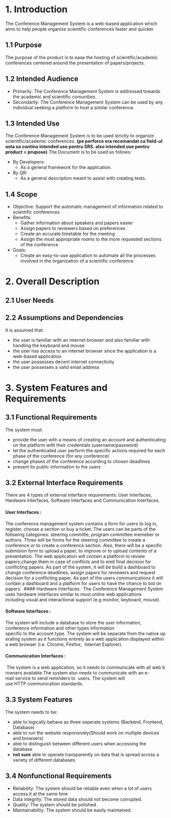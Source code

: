 # 1. Introduction 
The Conference Management System is a web-based application which aims to help people organize scientific conferences faster and quicker
## 1.1 Purpose
The purpose of the product is to ease the hosting of scientific/academic conferences centered around the presentation of papers/projects.
## 1.2 Intended Audience
 - Primarily: The Conference Management System is addressed towards the academic and scientific comunities.
 - Secondarily: The Conference Management System can be used by any individual seeking a platform to host a similar conference.
## 1.3 Intended Use
 The Conference Management System is to be used strictly to organize scientific/academic conferences.
 **(pe perforce era recomandat ca field-ul asta sa contina intended use pentru SRS. also intended use pentru product = prupose)**
 The Document is to be used as follows:
  - By Developers:
    - As a general framework for the application.
  - By QR:
    - As a general description meant to assist with creating tests.
## 1.4 Scope 
- Objective: Support the automatic management of information related to scientific conferences
- Benefits:
  - Gather information about speakers and papers easier
  - Assign papers to reviewers based on preferences
  - Create an accurate timetable for the meeting
  - Assign the most appropriate rooms to the more requested sections of the conference
- Goals:
  - Create an easy-to-use application to automate all the processes involved in the organization of a scientific conference
  
# 2. Overall Description

## 2.1 User Needs

## 2.2 Assumptions and Dependencies
It is assumed that:
- the user is familiar with an internet browser and also familiar with handling the keyboard and mouse
- the user has access to an internet browser since the application is a web-based application
- the user possesses decent internet connectivity
- the user possesses a valid email address

# 3. System Features and Requirements

## 3.1 Functional Requirements
The system must:
- provide the user with a means of creating an account and authenticating on the platform with their credentials (username/password)
- let the authenticated user perform the specific actions required for each phase of the conference (for any conference)
- change phases of the conference according to chosen deadlines
- present its public information to the users

## 3.2 External Interface Requirements
 There are 4 types of external interface requirements: User Interfaces, Hardware Interfaces, Software Interfaces and Communication Interfaces.
 #### User Interfaces : 
 The conference management system contains a form for users to log in, register, choose a section or buy a ticket. 
 The users can be parts of the following categories: steering committe, program committee memeber or authors.
 Three will be forms for the steering committee to create a conference or to create a conference section.
 Also, there will be a specific submision form to upload a paper, to improve or to upload contents of a presentation.
 The web application will contain a platform to review papers,change them in case of conflicts and to emit final decision for conflicting papers.
 As part of the system, it will be build a dashboard to change conference deadlines, assign papers for reviewers and request decision for a conflicting paper.
 As part of the users communications it will contain a dashboard and a platform for users to have the chance to bid on papers.
 #### Hardware Interfaces :
 The Conference Management System uses hardware interfaces similar to most online web applications including visual and interactional support (e.g monitor, keyboard, mouse).
 #### Software Interfaces :
 The system will include a database to store the user information, conference information and other types information  specific to the account type. The system will be separate from the native operating system as it functions entirely as a web application displayed within a web browser (i.e. Chrome, Firefox,  Internet Explorer).  
 #### Communication Interfaces :
 The system is a web application, so it needs to communicate with all web browsers available.The system also needs to communicate with an e-mail service to send reminders to  users. The system will use HTTP communication standards. 
## 3.3 System Features
The system needs to be:
- able to logically behave as three seperate systems (Backend, Frontend, Database)
- able to run the website responsively(Should work on multiple devices and browsers)
- able to distinguish between different users when accessing the database
- **not sure** able to operate transparently on data that is spread across a variety of different databases
## 3.4 Nonfunctional Requirements
- Reliability: The system should be reliable even when a lot of users access it at the same time
- Data integrity: The stored data should not become corrupted.
- Quality: The system should be polished.
- Maintainability: The system should be easily maintained.
